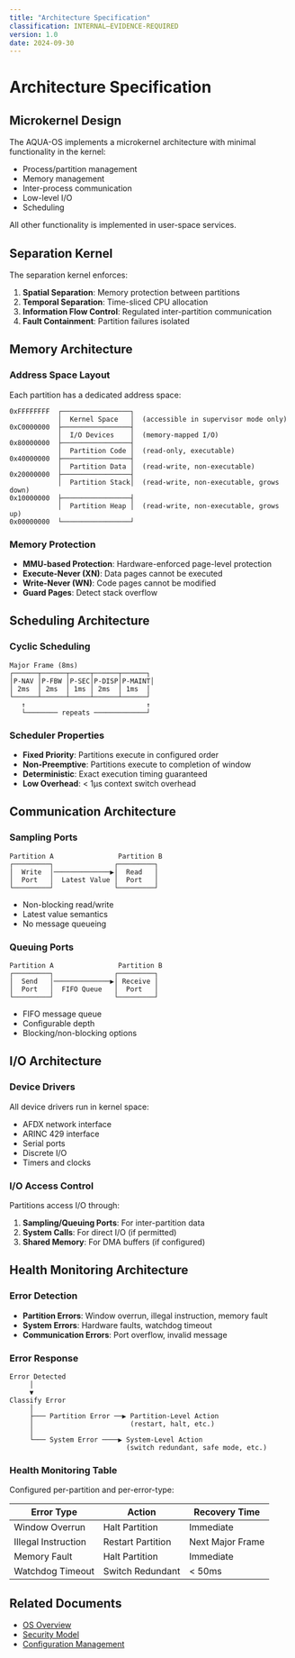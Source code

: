 ```yaml
---
title: "Architecture Specification"
classification: INTERNAL–EVIDENCE-REQUIRED
version: 1.0
date: 2024-09-30
---
```


# Architecture Specification

## Microkernel Design

The AQUA-OS implements a microkernel architecture with minimal functionality in the kernel:

- Process/partition management
- Memory management
- Inter-process communication
- Low-level I/O
- Scheduling

All other functionality is implemented in user-space services.

## Separation Kernel

The separation kernel enforces:

1. **Spatial Separation**: Memory protection between partitions
2. **Temporal Separation**: Time-sliced CPU allocation
3. **Information Flow Control**: Regulated inter-partition communication
4. **Fault Containment**: Partition failures isolated

## Memory Architecture

### Address Space Layout

Each partition has a dedicated address space:

```
0xFFFFFFFF  ┌─────────────────┐
            │  Kernel Space   │  (accessible in supervisor mode only)
0xC0000000  ├─────────────────┤
            │  I/O Devices    │  (memory-mapped I/O)
0x80000000  ├─────────────────┤
            │  Partition Code │  (read-only, executable)
0x40000000  ├─────────────────┤
            │  Partition Data │  (read-write, non-executable)
0x20000000  ├─────────────────┤
            │  Partition Stack│  (read-write, non-executable, grows down)
0x10000000  ├─────────────────┤
            │  Partition Heap │  (read-write, non-executable, grows up)
0x00000000  └─────────────────┘
```

### Memory Protection

- **MMU-based Protection**: Hardware-enforced page-level protection
- **Execute-Never (XN)**: Data pages cannot be executed
- **Write-Never (WN)**: Code pages cannot be modified
- **Guard Pages**: Detect stack overflow

## Scheduling Architecture

### Cyclic Scheduling

```
Major Frame (8ms)
┌──────┬──────┬─────┬──────┬──────┐
│P-NAV │P-FBW │P-SEC│P-DISP│P-MAINT│
│ 2ms  │ 2ms  │ 1ms │ 2ms  │ 1ms  │
└──────┴──────┴─────┴──────┴──────┘
   ↑                              ↑
   └──────── repeats ─────────────┘
```

### Scheduler Properties

- **Fixed Priority**: Partitions execute in configured order
- **Non-Preemptive**: Partitions execute to completion of window
- **Deterministic**: Exact execution timing guaranteed
- **Low Overhead**: < 1μs context switch overhead

## Communication Architecture

### Sampling Ports

```
Partition A                Partition B
┌─────────┐               ┌─────────┐
│  Write  │──────────────▶│  Read   │
│  Port   │  Latest Value │  Port   │
└─────────┘               └─────────┘
```

- Non-blocking read/write
- Latest value semantics
- No message queueing

### Queuing Ports

```
Partition A                Partition B
┌─────────┐               ┌─────────┐
│  Send   │──────────────▶│ Receive │
│  Port   │  FIFO Queue   │  Port   │
└─────────┘               └─────────┘
```

- FIFO message queue
- Configurable depth
- Blocking/non-blocking options

## I/O Architecture

### Device Drivers

All device drivers run in kernel space:

- AFDX network interface
- ARINC 429 interface
- Serial ports
- Discrete I/O
- Timers and clocks

### I/O Access Control

Partitions access I/O through:

1. **Sampling/Queuing Ports**: For inter-partition data
2. **System Calls**: For direct I/O (if permitted)
3. **Shared Memory**: For DMA buffers (if configured)

## Health Monitoring Architecture

### Error Detection

- **Partition Errors**: Window overrun, illegal instruction, memory fault
- **System Errors**: Hardware faults, watchdog timeout
- **Communication Errors**: Port overflow, invalid message

### Error Response

```
Error Detected
     │
     ▼
Classify Error
     │
     ├─── Partition Error ──▶ Partition-Level Action
     │                        (restart, halt, etc.)
     │
     └─── System Error ────▶ System-Level Action
                             (switch redundant, safe mode, etc.)
```

### Health Monitoring Table

Configured per-partition and per-error-type:

| Error Type | Action | Recovery Time |
|------------|--------|---------------|
| Window Overrun | Halt Partition | Immediate |
| Illegal Instruction | Restart Partition | Next Major Frame |
| Memory Fault | Halt Partition | Immediate |
| Watchdog Timeout | Switch Redundant | < 50ms |

## Related Documents

- [OS Overview](./os_overview.md)
- [Security Model](./security_model.md)
- [Configuration Management](../S1000D/dmodule/DMC-Q100-A-42-12-00-00A-012A-D-EN-US.xml)
